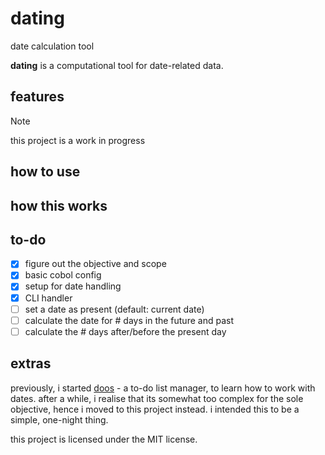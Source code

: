 # dating

date calculation tool

**dating** is a computational tool for date-related data.

## features

> [!NOTE]
> this project is a work in progress

## how to use

## how this works

## to-do

- [x] figure out the objective and scope
- [x] basic cobol config
- [x] setup for date handling
- [x] CLI handler
- [ ] set a date as present (default: current date)
- [ ] calculate the date for # days in the future and past
- [ ] calculate the # days after/before the present day

## extras

previously, i started [doos](https://github.com/theluqmn/doos) - a to-do list manager, to learn how to work with dates. after a while, i realise that its somewhat too complex for the sole objective, hence i moved to this project instead. i intended this to be a simple, one-night thing.

this project is licensed under the MIT license.
